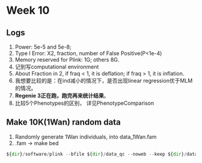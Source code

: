 # Week 10

## Logs
1. Power: 5e-5 and 5e-8;   
2. Type I Error: X2, fraction, number of False Positive(P<1e-4)   
3. Memory reserved for Plink: 1G; others 8G.   
4. 记到写computational environment   
5. About Fraction in 2, if fraq < 1, it is deflation; if fraq > 1, it is inflation.   
6. 我想要比较的是：在ind减小的情况下，是否出现linear regression优于MLM的情况。   
7. **Regenie 3正在跑，跑完再来统计结果**。   
8. 比较5个Phenotypes的区别， 详见PhenotypeComparison   

## Make 10K(1Wan) random data
1. Randomly generate 1Wan individuals, into data_1Wan.fam   
2. .fam -> make bed
```python
${dir}/software/plink --bfile ${dir}/data_qc --noweb --keep ${dir}/data_1Wan.fam --recode --make-bed --out ${dir}/data_1Wan
```
